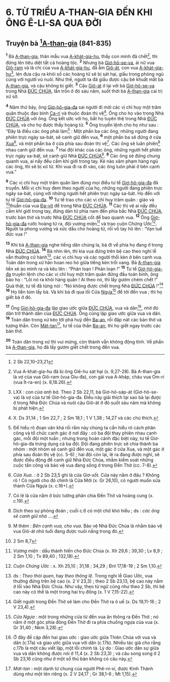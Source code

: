 # 6. TỪ TRIỀU A-THAN-GIA ĐẾN KHI ÔNG Ê-LI-SA QUA ĐỜI

## Truyện bà [^1@-b840acd6-794f-4208-83b5-046db6b0f9b2][A-than-gia]() (841-835)
<sup><b>1</b></sup> Bà [A-than-gia](), thân mẫu vua [A-khát-gia-hu](), thấy con mình đã chết[^1-b840acd6-794f-4208-83b5-046db6b0f9b2], thì đứng lên tiêu diệt tất cả hoàng tộc. <sup><b>2</b></sup> Nhưng bà [Giơ-hô-se-va](), ái nữ vua [Giô-ram]() và là chị của vua [A-khát-gia-hu](), đã ẵm [Giô-át](), con vua [A-khát-gia-hu]()[^2-b840acd6-794f-4208-83b5-046db6b0f9b2], lén đưa cậu ra khỏi số các hoàng tử sẽ bị sát hại, giấu trong phòng ngủ cùng với người vú nuôi. Như thế, người ta đã giấu được cậu bé khuất mắt bà [A-than-gia](), và cậu không bị giết. <sup><b>3</b></sup> Cậu [Giô-át]() ở lại với bà [Giơ-hô-se-va]() trong Nhà [ĐỨC CHÚA](), lẩn trốn ở đó sáu năm, suốt thời bà [A-than-gia]() cai trị xứ sở.

<sup><b>4</b></sup> Năm thứ bảy, ông [Giơ-hô-gia-đa]() sai người đi mời các vị chỉ huy một trăm quân thuộc đạo binh [Ca-ri]() và thuộc đoàn thị vệ[^3-b840acd6-794f-4208-83b5-046db6b0f9b2]. Ông cho họ vào trong Nhà [ĐỨC CHÚA]() với ông. Ông kết ước với họ, bắt họ tuyên thệ trong Nhà [ĐỨC CHÚA](), và cho họ được thấy hoàng tử. <sup><b>5</b></sup> Ông truyền lệnh cho họ như sau : “Đây là điều các ông phải làm[^4-b840acd6-794f-4208-83b5-046db6b0f9b2] : Một phần ba các ông, những người đang phiên trực ngày sa-bát, sẽ canh giữ đền vua, <sup><b>6</b></sup> một phần ba sẽ đứng ở cửa [Xua]()[^5-b840acd6-794f-4208-83b5-046db6b0f9b2], và một phần ba ở cửa phía sau đoàn thị vệ[^6-b840acd6-794f-4208-83b5-046db6b0f9b2]. Các ông sẽ luân phiên[^7-b840acd6-794f-4208-83b5-046db6b0f9b2] nhau canh giữ đền vua. <sup><b>7</b></sup> Hai đội khác của các ông, những người hết phiên trực ngày sa-bát, sẽ canh giữ Nhà [ĐỨC CHÚA]()[^8-b840acd6-794f-4208-83b5-046db6b0f9b2]. <sup><b>8</b></sup> Các ông sẽ đứng chung quanh vua, ai nấy đều cầm khí giới trong tay. Kẻ nào xâm phạm hàng ngũ các ông, thì sẽ bị xử tử. Khi vua đi ra đi vào, các ông luôn phải ở bên cạnh vua.”

<sup><b>9</b></sup> Các vị chỉ huy một trăm quân làm đúng mọi điều tư tế [Giơ-hô-gia-đa]() đã truyền. Mỗi vị chỉ huy đem theo người của họ, những người đang phiên trực ngày sa-bát, cùng với những người hết phiên trực ngày sa-bát. Họ đến với tư tế [Giơ-hô-gia-đa](). <sup><b>10</b></sup> Tư tế trao cho các vị chỉ huy trăm quân : giáo và [^2@-b840acd6-794f-4208-83b5-046db6b0f9b2]thuẫn của vua [Đa-vít]() để trong Nhà [ĐỨC CHÚA](). <sup><b>11</b></sup> Các thị vệ ai nấy đều cầm khí giới trong tay, đứng dàn từ phía nam đến phía bắc Nhà [ĐỨC CHÚA](), trước bàn thờ và trước Nhà [ĐỨC CHÚA]() cốt để bao quanh vua. <sup><b>12</b></sup> Ông [Giơ-hô-gia-đa]() rước hoàng tử ra, đội vương miện[^9-b840acd6-794f-4208-83b5-046db6b0f9b2] và trao cuộn Chứng Ước[^10-b840acd6-794f-4208-83b5-046db6b0f9b2]. Người ta phong vương và xức dầu cho hoàng tử, rồi vỗ tay hô lên : “Vạn tuế đức vua !”

<sup><b>13</b></sup> Khi bà [A-than-gia]() nghe tiếng dân chúng la, bà đi về phía họ đang ở trong Nhà [ĐỨC CHÚA](). <sup><b>14</b></sup> Bà nhìn lên, thì kìa vua đứng trên bệ cao theo nghi lễ vẫn thường cử hành[^11-b840acd6-794f-4208-83b5-046db6b0f9b2], các vị chỉ huy và các người thổi kèn ở bên cạnh vua. Toàn dân trong xứ hân hoan reo hò giữa tiếng kèn trổi vang. Bà [A-than-gia]() liền xé áo mình ra và kêu lên : “Phản loạn ! Phản loạn !” <sup><b>15</b></sup> Tư tế [Giơ-hô-gia-đa]() truyền lệnh cho các vị chỉ huy một trăm quân đứng đầu toán binh, ông bảo họ : “Lôi nó ra khỏi hàng quân ! Ai theo nó, thì lấy gươm chém chết !” Quả thật, tư tế đã từng nói : “Nó không được chết trong Nhà [ĐỨC CHÚA]() !”[^12-b840acd6-794f-4208-83b5-046db6b0f9b2] <sup><b>16</b></sup> Họ liền túm lấy bà. Và khi bà đi qua lối Cửa [Ngựa]()[^13-b840acd6-794f-4208-83b5-046db6b0f9b2] để tới đền vua ; thì họ giết bà ở đó.

<sup><b>17</b></sup> Ông [Giơ-hô-gia-đa]() lập giao ước giữa [ĐỨC CHÚA](), vua và dân[^14-b840acd6-794f-4208-83b5-046db6b0f9b2], nhờ đó dân trở thành dân của [ĐỨC CHÚA](). Ông cũng lập giao ước giữa vua và dân. <sup><b>18</b></sup> Toàn dân trong xứ kéo tới phá huỷ đền [Ba-an](), rồi đập nát các bàn thờ và tượng thần. Còn [Mát-tan]()[^15-b840acd6-794f-4208-83b5-046db6b0f9b2], tư tế của thần [Ba-an](), thì họ giết ngay trước các bàn thờ.

<sup><b>20</b></sup> Toàn dân trong xứ thì vui mừng, còn thành vẫn không động tĩnh. Về phần bà [A-than-gia](), họ đã lấy gươm giết chết trong đền vua.

[^1-b840acd6-794f-4208-83b5-046db6b0f9b2]: Vua A-khát-gia-hu đã bị ông Giê-hu sát hại (x. 9,27-28). Bà A-than-gia là vợ của vua Giô-ram (vua Giu-đa), con gái vua A-kháp, cháu vua Om-ri (vua Ít-ra-en) (x. 8,18.26).
[^2-b840acd6-794f-4208-83b5-046db6b0f9b2]: LXX : *con của anh bà*. Theo 2 Sb 22,11, bà Giơ-hô-sáp-át (Giơ-hô-se-va) là vợ của tư tế Giơ-hô-gia-đa. Điều này giải thích tại sao bà lại được ở trong Nhà Đức Chúa và nuôi cậu Giô-át ở đó suốt sáu năm mà không bị phát hiện.
[^3-b840acd6-794f-4208-83b5-046db6b0f9b2]: X. Ds 31,14 ; 1 Sm 22,7 ; 2 Sm 18,1 ; 1 V 1,38 ; 14,27 và các chú thích.
[^4-b840acd6-794f-4208-83b5-046db6b0f9b2]: Để hiểu rõ đoạn văn khá rối rắm này chúng ta cần hiểu rõ cách phân công và tổ chức canh gác ở nơi đây : có ba đội thay phiên nhau canh gác, mỗi đội một tuần ; nhưng trong hoàn cảnh đặc biệt này, tư tế Giơ-hô-gia-đa trưng dụng cả ba đội. Đội đang phiên trực sẽ chia thành ba nhóm : một nhóm sẽ canh giữ đền vua, một gác ở cửa Xua, và một gác ở phía sau đoàn thị vệ (cc. 5-6) ; hai đội còn lại, lẽ ra đang được nghỉ, sẽ được điều động để canh giữ Nhà Đức Chúa, nhằm kiểm soát những cuộc tấn công và bảo vệ vua đang sống ở trong Đền Thờ (cc. 7-8).
[^5-b840acd6-794f-4208-83b5-046db6b0f9b2]: *Cửa Xua*. : ở 2 Sb 23,5 ghi là cửa Giơ-xốt. Cửa này nằm ở đâu ? Không rõ ! Có người cho đó chính là Cửa Mới (x. Gr 26,10), có người muốn sửa thành Cửa Ngựa (x. c.16+).
[^6-b840acd6-794f-4208-83b5-046db6b0f9b2]: Có lẽ là cửa nằm ở bức tường phân chia Đền Thờ và hoàng cung (x. c.19).
[^7-b840acd6-794f-4208-83b5-046db6b0f9b2]: Dịch theo sự phỏng đoán ; cuối c.6 có một chữ khó hiểu ; ds : *các ông sẽ canh giữ nhà ...*.
[^8-b840acd6-794f-4208-83b5-046db6b0f9b2]: M thêm : *Bên cạnh vua, cho vua*. Bảo vệ Nhà Đức Chúa là nhằm bảo vệ vua Giô-át nhỏ tuổi đang được nuôi nấng trong đó.
[^9-b840acd6-794f-4208-83b5-046db6b0f9b2]: *Vương miện* : dấu thánh hiến cho Đức Chúa (x. Xh 29,6 ; 39,30 ; Lv 8,9 ; 2 Sm 1,10 ; Tv 89,40 ; 132,18).
[^10-b840acd6-794f-4208-83b5-046db6b0f9b2]: *Cuộn Chứng Ước* : x. Xh 25,10 ; 31,18 ; 34,29 ; Đnl 17,18-19 ; 2 Sm 1,10.
[^11-b840acd6-794f-4208-83b5-046db6b0f9b2]: ds : *Theo thói quen*, hay *theo thông lệ*. Trong nghi lễ Giao Ước, vua thường đứng trên bệ cao (x. 2 V 23,3) ; theo 2 Sb 23,13, bệ cao này nằm ở lối vào Nhà Đức Chúa. Như vậy, theo từ ngữ cũng như theo 2 Sb, thì bệ cao này có thể là một trong hai trụ đồng (x. 1 V 7,15-22).
[^12-b840acd6-794f-4208-83b5-046db6b0f9b2]: Giết người trong Đền Thờ sẽ làm cho Đền Thờ ra ô uế (x. Ds 19,11-16 ; 2 V 23,4).
[^13-b840acd6-794f-4208-83b5-046db6b0f9b2]: *Cửa Ngựa* : một trong những cửa từ đền vua ăn thông ra Đền Thờ ; nó nằm ở một góc phía đông Đền Thờ đi ra phía chuồng ngựa của vua (x. Gr 31,40 ; Nkm 3,28).
[^14-b840acd6-794f-4208-83b5-046db6b0f9b2]: Ở đây đề cập đến hai giao ước : giao ước giữa Thiên Chúa với vua và dân (c.17a) và giao ước giữa vua với dân (c.17b). Nhiều tác giả cho rằng c.17b là một câu viết lặp, một lỗi chính tả. Lý do : Giao ước dân sự giữa vua và dân không được nói ở 11,4 (x. 2 Sb 23,3) ; và câu song song ở 2 Sb 23,16 cũng như ở một số thủ bản không có câu này.
[^15-b840acd6-794f-4208-83b5-046db6b0f9b2]: *Mát-tan* : một danh từ chung của người Phê-ni-xi, được Kinh Thánh dùng như một tên riêng (x. 2 V 24,17 ; Gr 38,1-6 ; Mt 1,15).
[^1@-b840acd6-794f-4208-83b5-046db6b0f9b2]: 2 Sb 22,10–23,21
[^2@-b840acd6-794f-4208-83b5-046db6b0f9b2]: 2 Sm 8,7